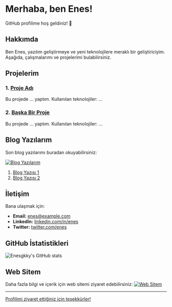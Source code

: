 # Merhaba, ben Enes!

GitHub profilime hoş geldiniz! 👋

## Hakkımda

Ben Enes, yazılım geliştirmeye ve yeni teknolojilere meraklı bir geliştiriciyim. Aşağıda, çalışmalarımı ve projelerimi bulabilirsiniz.

## Projelerim

### 1. [Proje Adı](https://github.com/enesgkky/proje-adi)
Bu projede ... yaptım. Kullanılan teknolojiler: ...

### 2. [Başka Bir Proje](https://github.com/enesgkky/baska-proje)
Bu projede ... yaptım. Kullanılan teknolojiler: ...

## Blog Yazılarım

Son blog yazılarımı buradan okuyabilirsiniz:

[![Blog Yazılarım](https://img.shields.io/badge/Blog%20Yazılarım-Buraya%20Tıkla-blue)](https://enesgkky.com/blog)

<!-- BLOG-POST-LIST:START -->
1. [Blog Yazısı 1](https://enesgkky.com/blog/yazi-1)
2. [Blog Yazısı 2](https://enesgkky.com/blog/yazi-2)
<!-- BLOG-POST-LIST:END -->

## İletişim

Bana ulaşmak için:
- **Email:** enes@example.com
- **LinkedIn:** [linkedin.com/in/enes](https://linkedin.com/in/enes)
- **Twitter:** [twitter.com/enes](https://twitter.com/enes)

## GitHub İstatistikleri

![Enesgkky's GitHub stats](https://github-readme-stats.vercel.app/api?username=enesgkky&show_icons=true&theme=radical)

## Web Sitem

Daha fazla bilgi ve içerik için web sitemi ziyaret edebilirsiniz:
[![Web Sitem](https://img.shields.io/badge/Web%20Sitem-Buraya%20Tıkla-brightgreen)](https://enesgkky.com)

---

[Profilimi ziyaret ettiğiniz için teşekkürler!](https://github.com/enesgkky)
